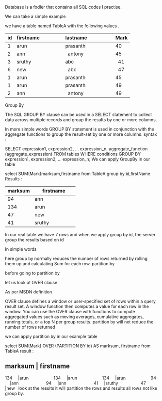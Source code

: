 Database is a fodler that contains all SQL codes I practise.


We can take a simple example

we have a table named TableA with the following values .

id | firstname     |              lastname        |            Mark
---|---------------|------------------------------|-----------------
1  | arun          |              prasanth        |            40
2  | ann           |              antony          |            45
3  | sruthy        |              abc             |            41
6  | new           |              abc             |            47
1  | arun          |              prasanth        |            45
1  | arun          |              prasanth        |            49
2  | ann           |              antony          |            49

Group By

The SQL GROUP BY clause can be used in a SELECT statement to collect data across multiple records and group the results by one or more columns.

In more simple words GROUP BY statement is used in conjunction with the aggregate functions to group the result-set by one or more columns.
syntax :

SELECT expression1, expression2, ... expression_n, 
       aggregate_function (aggregate_expression)
FROM tables
WHERE conditions
GROUP BY expression1, expression2, ... expression_n;
We can apply GroupBy in our table

select SUM(Mark)marksum,firstname from TableA
group by id,firstName
Results :

marksum | firstname
--------|--------
94      |ann                      
134     |arun                     
47      |new                      
41      |sruthy   
In our real table we have 7 rows and when we apply group by id, the server group the results based on id

In simple words

here group by normally reduces the number of rows returned by rolling them up and calculating Sum for each row.
partition by

before going to partition by

let us look at OVER clause

As per MSDN definition

OVER clause defines a window or user-specified set of rows within a query result set. A window function then computes a value for each row in the window. You can use the OVER clause with functions to compute aggregated values such as moving averages, cumulative aggregates, running totals, or a top N per group results.
partition by will not reduce the number of rows returned

we can apply partition by in our example table

select SUM(Mark) OVER (PARTITION BY id) AS marksum, firstname from TableA
result :

marksum | firstname 
-------------------
134     |arun                     
134     |arun                     
134     |arun                     
94      |ann                      
94      |ann                      
41      |sruthy                   
47      |new  
look at the results it will partition the rows and results all rows not like group by.
